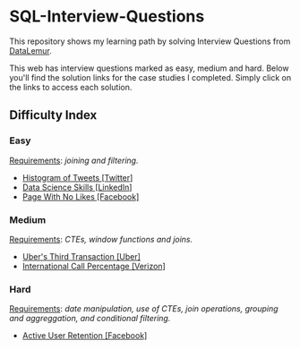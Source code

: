 # SQL-Interview-Questions
This repository shows my learning path by solving Interview Questions from [DataLemur](https://datalemur.com/questions?category=SQL).

This web has interview questions marked as easy, medium and hard. Below you'll find the solution links for the case studies I completed. Simply click on the links to access each solution.
## Difficulty Index

### Easy
<ins>Requirements</ins>: _joining and filtering._

 - [Histogram of Tweets [Twitter]](https://github.com/Mati-DB/SQL-Interiview-Questions/blob/main/Histogram%20of%20Tweets%20%5BTwitter%5D.md)
 - [Data Science Skills [LinkedIn]](https://github.com/Mati-DB/SQL-Interview-Questions/blob/main/Data%20Science%20Skills%20%5BLinkedIn%5D.md)
 - [Page With No Likes [Facebook]](https://github.com/Mati-DB/SQL-Interview-Questions/blob/main/Page%20With%20No%20Likes%20%5BFacebook%5D.md)

### Medium
<ins>Requirements</ins>: _CTEs, window functions and joins._

 - [Uber's Third Transaction [Uber]](https://github.com/Mati-DB/SQL-Interview-Questions-Lvl2/blob/main/Uber's%20Third%20Transaction%20%5BUber%5D.md)
 - [International Call Percentage [Verizon]](https://github.com/Mati-DB/SQL-Interview-Questions-Lvl2/blob/main/International%20Call%20Percentage%20%5BVerizon%5D.md)

### Hard
<ins>Requirements</ins>: _date manipulation, use of CTEs, join operations, grouping and aggreggation, and conditional filtering._

 - [Active User Retention [Facebook]]()
